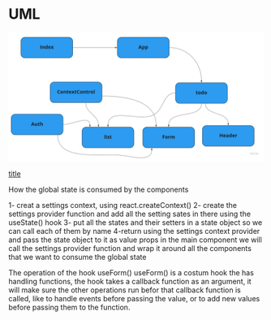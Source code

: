  # UML
![alt text](./assets/uml.jpg)





[title](https://www.basefactor.com/global-state-with-react)





How the global state is consumed by the components

1-  creat a settings context, using react.createContext()
2- create the settings provider function and add all the setting sates in there using the useState() hook
3- put all the states and their setters in a state object so we can call each of them by name
4-return using the settings context provider and pass the state object to it as value props 
in the main component we will call the settings provider function and wrap it around all the components that we want to consume the global state


The operation of the hook useForm()
useForm() is a costum hook the has handling functions, the hook takes a callback function as an argument, it will make sure the other operations run befor that callback function is called, like to handle events before passing the value, or to add new values before passing them to the function.